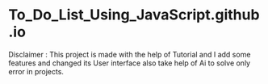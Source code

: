 # To_Do_List_Using_JavaScript.github.io
 
Disclaimer : This project is made with the help of Tutorial and I add some features and changed its User interface also take help of Ai to solve only error in projects.
